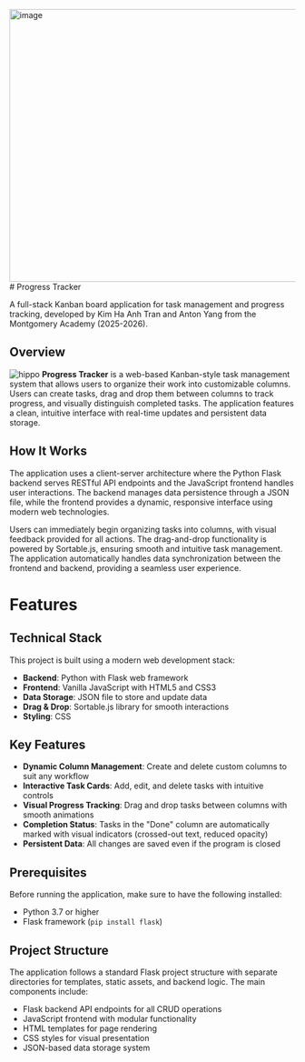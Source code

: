 <img width="924" height="480" alt="image" src="https://github.com/user-attachments/assets/bf2ddff5-2bbf-4656-9bda-c896430d6d9e" /># Progress Tracker

A full-stack Kanban board application for task management and progress tracking, developed by Kim Ha Anh Tran and Anton Yang from the Montgomery Academy (2025-2026).

## Overview
![hippo](https://media.discordapp.net/attachments/1006429731144609832/1410371985795715185/2025-08-27_16-11-00_online-video-cutter.com.gif?ex=68b0c6c4&is=68af7544&hm=6944217d82f62dd03a03ac3bc44ed5cc4e6a4e27e56f5d44a366d9f6f69ef2d8&=&width=1386&height=720)
**Progress Tracker** is a web-based Kanban-style task management system that allows users to organize their work into customizable columns. Users can create tasks, drag and drop them between columns to track progress, and visually distinguish completed tasks. The application features a clean, intuitive interface with real-time updates and persistent data storage.

## How It Works

The application uses a client-server architecture where the Python Flask backend serves RESTful API endpoints and the JavaScript frontend handles user interactions. The backend manages data persistence through a JSON file, while the frontend provides a dynamic, responsive interface using modern web technologies.

Users can immediately begin organizing tasks into columns, with visual feedback provided for all actions. The drag-and-drop functionality is powered by Sortable.js, ensuring smooth and intuitive task management. The application automatically handles data synchronization between the frontend and backend, providing a seamless user experience.

# Features

## Technical Stack

This project is built using a modern web development stack:

- **Backend**: Python with Flask web framework
- **Frontend**: Vanilla JavaScript with HTML5 and CSS3
- **Data Storage**: JSON file to store and update data
- **Drag & Drop**: Sortable.js library for smooth interactions
- **Styling**: CSS 

## Key Features

- **Dynamic Column Management**: Create and delete custom columns to suit any workflow
- **Interactive Task Cards**: Add, edit, and delete tasks with intuitive controls
- **Visual Progress Tracking**: Drag and drop tasks between columns with smooth animations
- **Completion Status**: Tasks in the "Done" column are automatically marked with visual indicators (crossed-out text, reduced opacity)
- **Persistent Data**: All changes are saved even if the program is closed

## Prerequisites
Before running the application, make sure to have the following installed:
- Python 3.7 or higher
- Flask framework (`pip install flask`)

## Project Structure

The application follows a standard Flask project structure with separate directories for templates, static assets, and backend logic. The main components include:

- Flask backend API endpoints for all CRUD operations
- JavaScript frontend with modular functionality
- HTML templates for page rendering
- CSS styles for visual presentation
- JSON-based data storage system
